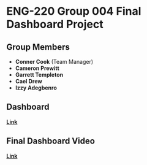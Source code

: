 # ENG-220 Group 004 Final Dashboard Project

## Group Members
- **Conner Cook** (Team Manager)
- **Cameron Prewitt**
- **Garrett Templeton**
- **Cael Drew**
- **Izzy Adegbenro**

## Dashboard
**[Link](https://eng-220-group-004-dashboard.streamlit.app/)**

## Final Dashboard Video
**[Link](https://youtu.be/FpB1BzLFbZk)**
